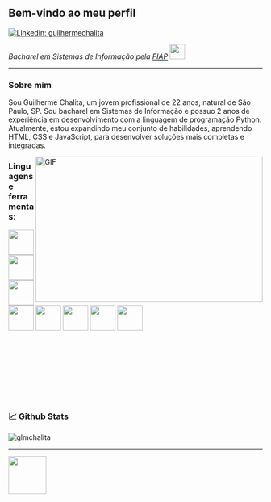 <h2>Bem-vindo ao meu perfil</h2>

[![Linkedin: guilhermechalita](https://img.shields.io/badge/-guilhermechalita-blue?style=flat-square&logo=Linkedin&logoColor=white&link=https://www.linkedin.com/in/guilhermechalita/)](https://www.linkedin.com/in/guilhermechalita/)

<p><em>Bacharel em Sistemas de Informação pela <a href="https://www.fiap.com.br/">FIAP</a> <img src="https://c.tenor.com/wdWF2o1XL-0AAAAi/noted-safehouse.gif" width=30></em></p>

---

### Sobre mim

Sou Guilherme Chalita, um jovem profissional de 22 anos, natural de São Paulo, SP. Sou bacharel em Sistemas de Informação e possuo 2 anos de experiência em desenvolvimento com a linguagem de programação Python. Atualmente, estou expandindo meu conjunto de habilidades, aprendendo HTML, CSS e JavaScript, para desenvolver soluções mais completas e integradas.

<img align="right" alt="GIF" src="https://drpoesiahome.files.wordpress.com/2020/11/gifffff.gif" width="450" height="288" />
 

### Linguagens e ferramentas:
   
<code><img height="50" src="https://raw.githubusercontent.com/yurijserrano/Github-Profile-Readme-Logos/f994c418a134b58c4aec11152f6a4a33fa89da26/programming%20languages/python.svg"></code>
<code><img height="50" src="https://raw.githubusercontent.com/yurijserrano/Github-Profile-Readme-Logos/f994c418a134b58c4aec11152f6a4a33fa89da26/programming%20languages/javascript.svg"></code>
<code><img height="50" src="https://raw.githubusercontent.com/yurijserrano/Github-Profile-Readme-Logos/f994c418a134b58c4aec11152f6a4a33fa89da26/databases/mysql.svg"></code>
<code><img height="50" src="https://raw.githubusercontent.com/yurijserrano/Github-Profile-Readme-Logos/f994c418a134b58c4aec11152f6a4a33fa89da26/databases/mongodb.svg"></code>
<code><img height="50" src="https://raw.githubusercontent.com/yurijserrano/Github-Profile-Readme-Logos/f994c418a134b58c4aec11152f6a4a33fa89da26/others/git.svg"></code>
<code><img height="50" src="https://raw.githubusercontent.com/yurijserrano/Github-Profile-Readme-Logos/f994c418a134b58c4aec11152f6a4a33fa89da26/text%20editors/vscode.svg"></code>
<code><img height="50" src="https://raw.githubusercontent.com/yurijserrano/Github-Profile-Readme-Logos/f994c418a134b58c4aec11152f6a4a33fa89da26/ides/pycharm.svg"></code>
<code><img height="50" src="https://raw.githubusercontent.com/yurijserrano/Github-Profile-Readme-Logos/f994c418a134b58c4aec11152f6a4a33fa89da26/cloud/heroku.svg"></code>

<br/><br/><br/><br/><br/><br/><br/>

### 📈 Github Stats
<p align="left"> <img src="https://github-readme-stats.vercel.app/api?username=glmchalita&show_icons=true&theme=gotham" alt="glmchalita" />
   
---
<p><img src="https://c.tenor.com/EdsxVExcR6oAAAAi/pepe-leaving-leaving-pepe.gif" width="75"></p>
